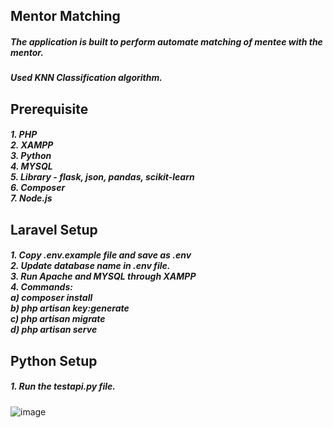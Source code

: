 <h2>Mentor Matching</h2>
<h5>The application is built to perform automate matching of mentee with the mentor.</h5>
<h5>Used KNN Classification algorithm.</h5>
    
<h2>Prerequisite</h2>
<h5> 1. PHP <br>
     2. XAMPP <br>
     3. Python <br>
     4. MYSQL <br>
     5. Library - flask, json, pandas, scikit-learn <br>
     6. Composer <br>
     7. Node.js </h5> 
    
<h2>Laravel Setup</h2>
<h5> 1. Copy .env.example file and save as .env <br>
     2. Update database name in .env file. <br>
     3. Run Apache and MYSQL through XAMPP <br>
     4. Commands: <br>
        a) composer install <br>
        b) php artisan key:generate <br>
        c) php artisan migrate <br>
        d) php artisan serve <br></h5>

<h2>Python Setup</h2>
<h5> 1. Run the testapi.py file. </h5>

![image](https://user-images.githubusercontent.com/6473576/161529462-a07d1e32-9550-4bbd-a370-7b02b08787da.png)


     
